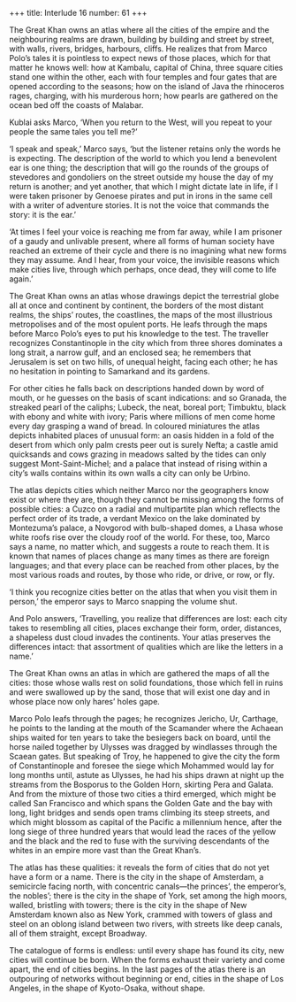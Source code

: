 +++
title: Interlude 16
number: 61
+++

The Great Khan owns an atlas where all the cities of the empire and the neighbouring realms are drawn, building by building and street by street, with walls, rivers, bridges, harbours, cliffs. He realizes that from Marco Polo’s tales it is pointless to expect news of those places, which for that matter he knows well: how at Kambalu, capital of China, three square cities stand one within the other, each with four temples and four gates that are opened according to the seasons; how on the island of Java the rhinoceros rages, charging, with his murderous horn; how pearls are gathered on the ocean bed off the coasts of Malabar.

Kublai asks Marco, ‘When you return to the West, will you repeat to your people the same tales you tell me?’

‘I speak and speak,’ Marco says, ‘but the listener retains only the words he is expecting. The description of the world to which you lend a benevolent ear is one thing; the description that will go the rounds of the groups of stevedores and gondoliers on the street outside my house the day of my return is another; and yet another, that which I might dictate late in life, if I were taken prisoner by Genoese pirates and put in irons in the same cell with a writer of adventure stories. It is not the voice that commands the story: it is the ear.’

‘At times I feel your voice is reaching me from far away, while I am prisoner of a gaudy and unlivable present, where all forms of human society have reached an extreme of their cycle and there is no imagining what new forms they may assume. And I hear, from your voice, the invisible reasons which make cities live, through which perhaps, once dead, they will come to life again.’



The Great Khan owns an atlas whose drawings depict the terrestrial globe all at once and continent by continent, the borders of the most distant realms, the ships’ routes, the coastlines, the maps of the most illustrious metropolises and of the most opulent ports. He leafs through the maps before Marco Polo’s eyes to put his knowledge to the test. The traveller recognizes Constantinople in the city which from three shores dominates a long strait, a narrow gulf, and an enclosed sea; he remembers that Jerusalem is set on two hills, of unequal height, facing each other; he has no hesitation in pointing to Samarkand and its gardens.

For other cities he falls back on descriptions handed down by word of mouth, or he guesses on the basis of scant indications: and so Granada, the streaked pearl of the caliphs; Lubeck, the neat, boreal port; Timbuktu, black with ebony and white with ivory; Paris where millions of men come home every day grasping a wand of bread. In coloured miniatures the atlas depicts inhabited places of unusual form: an oasis hidden in a fold of the desert from which only palm crests peer out is surely Nefta; a castle amid quicksands and cows grazing in meadows salted by the tides can only suggest Mont-Saint-Michel; and a palace that instead of rising within a city’s walls contains within its own walls a city can only be Urbino.

The atlas depicts cities which neither Marco nor the geographers know exist or where they are, though they cannot be missing among the forms of possible cities: a Cuzco on a radial and multipartite plan which reflects the perfect order of its trade, a verdant Mexico on the lake dominated by Montezuma’s palace, a Novgorod with bulb-shaped domes, a Lhasa whose white roofs rise over the cloudy roof of the world. For these, too, Marco says a name, no matter which, and suggests a route to reach them. It is known that names of places change as many times as there are foreign languages; and that every place can be reached from other places, by the most various roads and routes, by those who ride, or drive, or row, or fly.

‘I think you recognize cities better on the atlas that when you visit them in person,’ the emperor says to Marco snapping the volume shut.

And Polo answers, ‘Travelling, you realize that differences are lost: each city takes to resembling all cities, places exchange their form, order, distances, a shapeless dust cloud invades the continents. Your atlas preserves the differences intact: that assortment of qualities which are like the letters in a name.’

 

The Great Khan owns an atlas in which are gathered the maps of all the cities: those whose walls rest on solid foundations, those which fell in ruins and were swallowed up by the sand, those that will exist one day and in whose place now only hares’ holes gape.

Marco Polo leafs through the pages; he recognizes Jericho, Ur, Carthage, he points to the landing at the mouth of the Scamander where the Achaean ships waited for ten years to take the besiegers back on board, until the horse nailed together by Ulysses was dragged by windlasses through the Scaean gates. But speaking of Troy, he happened to give the city the form of Constantinople and foresee the siege which Mohammed would lay for long months until, astute as Ulysses, he had his ships drawn at night up the streams from the Bosporus to the Golden Horn, skirting Pera and Galata. And from the mixture of those two cities a third emerged, which might be called San Francisco and which spans the Golden Gate and the bay with long, light bridges and sends open trams climbing its steep streets, and which might blossom as capital of the Pacific a millennium hence, after the long siege of three hundred years that would lead the races of the yellow and the black and the red to fuse with the surviving descendants of the whites in an empire more vast than the Great Khan’s.

The atlas has these qualities: it reveals the form of cities that do not yet have a form or a name. There is the city in the shape of Amsterdam, a semicircle facing north, with concentric canals—the princes’, the emperor’s, the nobles’; there is the city in the shape of York, set among the high moors, walled, bristling with towers; there is the city in the shape of New Amsterdam known also as New York, crammed with towers of glass and steel on an oblong island between two rivers, with streets like deep canals, all of them straight, except Broadway.

The catalogue of forms is endless: until every shape has found its city, new cities will continue be born. When the forms exhaust their variety and come apart, the end of cities begins. In the last pages of the atlas there is an outpouring of networks without beginning or end, cities in the shape of Los Angeles, in the shape of Kyoto-Osaka, without shape.